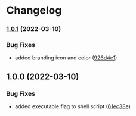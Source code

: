 # Changelog

### [1.0.1](https://github.com/mdvorak/update-action-readme/compare/v1.0.0...v1.0.1) (2022-03-10)


### Bug Fixes

* added branding icon and color ([926d4c1](https://github.com/mdvorak/update-action-readme/commit/926d4c1cefffef45f2b09036dacc5946668424e5))

## 1.0.0 (2022-03-10)


### Bug Fixes

* added executable flag to shell script ([61ec38e](https://github.com/mdvorak/update-action-readme/commit/61ec38e0f6b4e7412fb0d1917ae6a20ad6ab4352))
